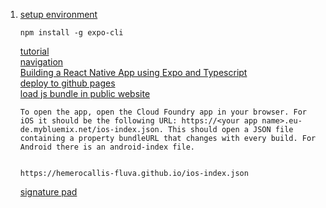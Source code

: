 1. [setup environment](https://reactnative.dev/docs/environment-setup)  
    ```
    npm install -g expo-cli
    ```
    [tutorial](https://reactnative.dev/docs/tutorial)  
    [navigation](https://github.com/wix/react-native-navigation)  
    [Building a React Native App using Expo and Typescript](https://blog.expo.io/building-a-react-native-app-using-expo-and-typescript-part-1-a81b6970bb82)  
    [deploy to github pages](https://docs.expo.io/distribution/publishing-websites/?redirected)  
    [load js bundle in public website](https://medium.com/ibm-garage/continuously-deliver-your-react-native-app-with-expo-on-cloud-foundry-ibm-cloud-c6730e23aa7f)  
    ```
    To open the app, open the Cloud Foundry app in your browser. For iOS it should be the following URL: https://<your app name>.eu-de.mybluemix.net/ios-index.json. This should open a JSON file containing a property bundleURL that changes with every build. For Android there is an android-index file.
    
    
    https://hemerocallis-fluva.github.io/ios-index.json
    ```
    
    [signature pad](https://github.com/kevinstumpf/react-native-signature-pad)  